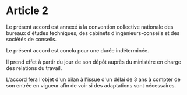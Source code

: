 # Article 2

Le présent accord est annexé à la convention collective nationale des bureaux d'études techniques, des cabinets d'ingénieurs-conseils et des sociétés de conseils.

Le présent accord est conclu pour une durée indéterminée.

Il prend effet à partir du jour de son dépôt auprès du ministère en charge des relations du travail.

L'accord fera l'objet d'un bilan à l'issue d'un délai de 3 ans à compter de son entrée en vigueur afin de voir si des adaptations sont nécessaires.

